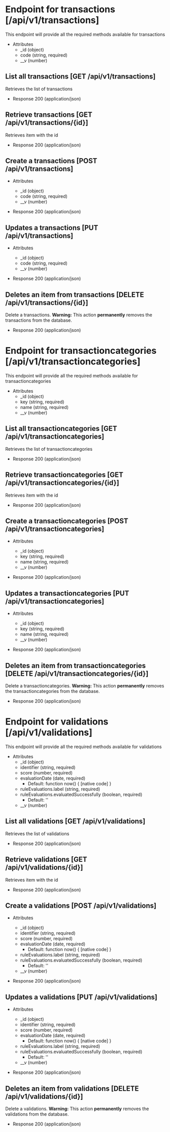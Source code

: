 # Endpoint for transactions [/api/v1/transactions]
This endpoint will provide all the required methods available for transactions

+ Attributes
    + _id (object)
    + code (string, required)
    + __v (number)



## List all transactions [GET /api/v1/transactions]
Retrieves the list of transactions

+ Response 200 (application/json)

## Retrieve transactions [GET /api/v1/transactions/{id}]
Retrieves item with the id

+ Response 200 (application/json)

## Create a transactions [POST /api/v1/transactions]

+ Attributes
    + _id (object)
    + code (string, required)
    + __v (number)

+ Response 200 (application/json)

## Updates a transactions [PUT /api/v1/transactions]

+ Attributes
    + _id (object)
    + code (string, required)
    + __v (number)

+ Response 200 (application/json)

## Deletes an item from transactions [DELETE /api/v1/transactions/{id}]
Delete a transactions. **Warning:** This action **permanently** removes the transactions from the database.

+ Response 200 (application/json)

# Endpoint for transactioncategories [/api/v1/transactioncategories]
This endpoint will provide all the required methods available for transactioncategories

+ Attributes
    + _id (object)
    + key (string, required)
    + name (string, required)
    + __v (number)



## List all transactioncategories [GET /api/v1/transactioncategories]
Retrieves the list of transactioncategories

+ Response 200 (application/json)

## Retrieve transactioncategories [GET /api/v1/transactioncategories/{id}]
Retrieves item with the id

+ Response 200 (application/json)

## Create a transactioncategories [POST /api/v1/transactioncategories]

+ Attributes
    + _id (object)
    + key (string, required)
    + name (string, required)
    + __v (number)

+ Response 200 (application/json)

## Updates a transactioncategories [PUT /api/v1/transactioncategories]

+ Attributes
    + _id (object)
    + key (string, required)
    + name (string, required)
    + __v (number)

+ Response 200 (application/json)

## Deletes an item from transactioncategories [DELETE /api/v1/transactioncategories/{id}]
Delete a transactioncategories. **Warning:** This action **permanently** removes the transactioncategories from the database.

+ Response 200 (application/json)

# Endpoint for validations [/api/v1/validations]
This endpoint will provide all the required methods available for validations

+ Attributes
    + _id (object)
    + identifier (string, required)
    + score (number, required)
    + evaluationDate (date, required)
        + Default: function now() { [native code] }
    + ruleEvaluations.label (string, required)
    + ruleEvaluations.evaluatedSuccessfully (boolean, required)
        + Default: ''
    + __v (number)



## List all validations [GET /api/v1/validations]
Retrieves the list of validations

+ Response 200 (application/json)

## Retrieve validations [GET /api/v1/validations/{id}]
Retrieves item with the id

+ Response 200 (application/json)

## Create a validations [POST /api/v1/validations]

+ Attributes
    + _id (object)
    + identifier (string, required)
    + score (number, required)
    + evaluationDate (date, required)
        + Default: function now() { [native code] }
    + ruleEvaluations.label (string, required)
    + ruleEvaluations.evaluatedSuccessfully (boolean, required)
        + Default: ''
    + __v (number)

+ Response 200 (application/json)

## Updates a validations [PUT /api/v1/validations]

+ Attributes
    + _id (object)
    + identifier (string, required)
    + score (number, required)
    + evaluationDate (date, required)
        + Default: function now() { [native code] }
    + ruleEvaluations.label (string, required)
    + ruleEvaluations.evaluatedSuccessfully (boolean, required)
        + Default: ''
    + __v (number)

+ Response 200 (application/json)

## Deletes an item from validations [DELETE /api/v1/validations/{id}]
Delete a validations. **Warning:** This action **permanently** removes the validations from the database.

+ Response 200 (application/json)